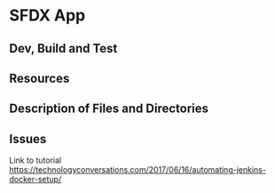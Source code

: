 # SFDX  App

## Dev, Build and Test


## Resources


## Description of Files and Directories


## Issues

Link to tutorial
https://technologyconversations.com/2017/06/16/automating-jenkins-docker-setup/


